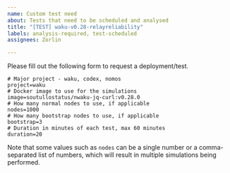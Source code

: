 ```yaml
---
name: Custom test need
about: Tests that need to be scheduled and analysed
title: "[TEST] waku-v0.28-relayreliability"
labels: analysis-required, test-scheduled
assignees: Zorlin

---
```


Please fill out the following form to request a deployment/test.

```
# Major project - waku, codex, nomos
project=waku
# Docker image to use for the simulations
image=soutullostatus/nwaku-jq-curl:v0.28.0
# How many normal nodes to use, if applicable
nodes=1000
# How many bootstrap nodes to use, if applicable
bootstrap=3
# Duration in minutes of each test, max 60 minutes
duration=20
```

Note that some values such as `nodes` can be a single number or a comma-separated list of numbers, which will result in multiple simulations being performed.
